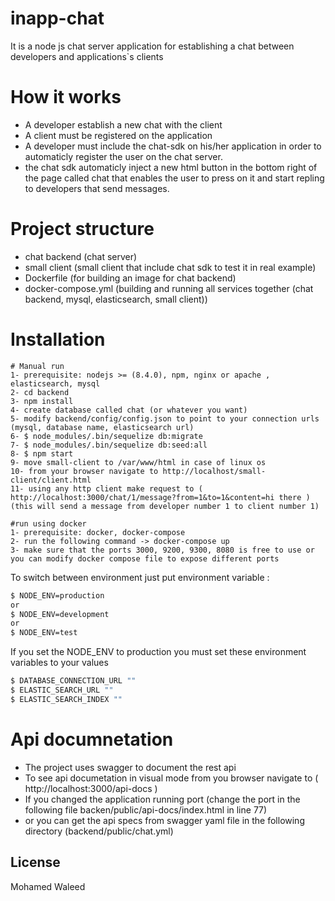 # inapp-chat
It is a node js chat server application for establishing a chat between developers and applications`s clients

# How it works

  - A developer establish a new chat with the client
  - A client must be registered on the application
  - A developer must include the chat-sdk on his/her application in order to automaticly register the user on the chat server.
  - the chat sdk automaticly inject a new html button in the bottom right of the page called chat that enables the user to press on it and start repling to developers that send messages.

# Project structure
  - chat backend (chat server)
  - small client (small client that include chat sdk to test it in real example)
  - Dockerfile (for building an image for chat backend)
  - docker-compose.yml (building and running all services together (chat backend, mysql, elasticsearch, small client))

# Installation
    # Manual run
    1- prerequisite: nodejs >= (8.4.0), npm, nginx or apache , elasticsearch, mysql
    2- cd backend
    3- npm install
    4- create database called chat (or whatever you want)
    5- modify backend/config/config.json to point to your connection urls (mysql, database name, elasticsearch url)
    6- $ node_modules/.bin/sequelize db:migrate
    7- $ node_modules/.bin/sequelize db:seed:all 
    8- $ npm start
    9- move small-client to /var/www/html in case of linux os
    10- from your browser navigate to http://localhost/small-client/client.html
    11- using any http client make request to ( http://localhost:3000/chat/1/message?from=1&to=1&content=hi there ) (this will send a message from developer number 1 to client number 1)
    
    #run using docker
    1- prerequisite: docker, docker-compose
    2- run the following command -> docker-compose up
    3- make sure that the ports 3000, 9200, 9300, 8080 is free to use or you can modify docker compose file to expose different ports
    
To switch between environment just put environment variable :
```sh
$ NODE_ENV=production
or
$ NODE_ENV=development
or
$ NODE_ENV=test
```
If you set the NODE_ENV to production you must set these environment variables to your values
```sh
$ DATABASE_CONNECTION_URL ""
$ ELASTIC_SEARCH_URL ""
$ ELASTIC_SEARCH_INDEX ""
```
# Api documnetation 
   - The project uses swagger to document the rest api
   - To see api documetation in visual mode from you browser navigate to ( http://localhost:3000/api-docs )
   - If you changed the application running port (change the port in the following file backen/public/api-docs/index.html in line 77)
   - or you can get the api specs from swagger yaml file in the following directory (backend/public/chat.yml)

License
----

Mohamed Waleed